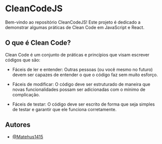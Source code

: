 
# CleanCodeJS

Bem-vindo ao repositório CleanCodeJS! Este projeto é dedicado a demonstrar algumas práticas de Clean Code em JavaScript e React. 

## O que é Clean Code?
Clean Code é um conjunto de práticas e princípios que visam escrever códigos que são:

- Fáceis de ler e entender: Outras pessoas (ou você mesmo no futuro) devem ser capazes de entender o que o código faz sem muito esforço.

- Fáceis de modificar: O código deve ser estruturado de maneira que novas funcionalidades possam ser adicionadas com o mínimo de complicação.

- Fáceis de testar: O código deve ser escrito de forma que seja simples de testar e garantir que ele funciona corretamente.
## Autores

- [@Matehus1415](https://www.github.com/Matheus1415)

